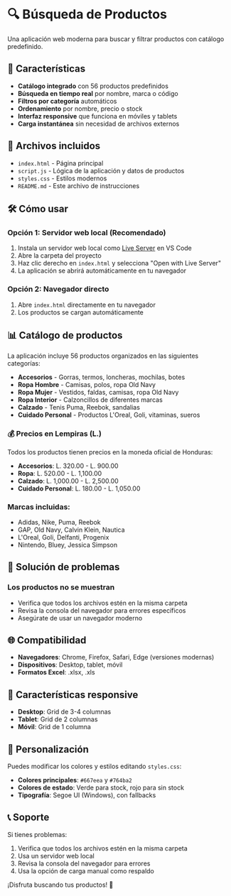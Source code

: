 # 🔍 Búsqueda de Productos

Una aplicación web moderna para buscar y filtrar productos con catálogo predefinido.

## 🚀 Características

- **Catálogo integrado** con 56 productos predefinidos
- **Búsqueda en tiempo real** por nombre, marca o código
- **Filtros por categoría** automáticos
- **Ordenamiento** por nombre, precio o stock
- **Interfaz responsive** que funciona en móviles y tablets
- **Carga instantánea** sin necesidad de archivos externos

## 📁 Archivos incluidos

- `index.html` - Página principal
- `script.js` - Lógica de la aplicación y datos de productos
- `styles.css` - Estilos modernos
- `README.md` - Este archivo de instrucciones

## 🛠️ Cómo usar

### Opción 1: Servidor web local (Recomendado)
1. Instala un servidor web local como [Live Server](https://marketplace.visualstudio.com/items?itemName=ritwickdey.LiveServer) en VS Code
2. Abre la carpeta del proyecto
3. Haz clic derecho en `index.html` y selecciona "Open with Live Server"
4. La aplicación se abrirá automáticamente en tu navegador

### Opción 2: Navegador directo
1. Abre `index.html` directamente en tu navegador
2. Los productos se cargan automáticamente

## 📊 Catálogo de productos

La aplicación incluye 56 productos organizados en las siguientes categorías:

- **Accesorios** - Gorras, termos, loncheras, mochilas, botes
- **Ropa Hombre** - Camisas, polos, ropa Old Navy
- **Ropa Mujer** - Vestidos, faldas, camisas, ropa Old Navy
- **Ropa Interior** - Calzoncillos de diferentes marcas
- **Calzado** - Tenis Puma, Reebok, sandalias
- **Cuidado Personal** - Productos L'Oreal, Goli, vitaminas, sueros

### 💰 Precios en Lempiras (L.)
Todos los productos tienen precios en la moneda oficial de Honduras:
- **Accesorios**: L. 320.00 - L. 900.00
- **Ropa**: L. 520.00 - L. 1,100.00
- **Calzado**: L. 1,000.00 - L. 2,500.00
- **Cuidado Personal**: L. 180.00 - L. 1,050.00

### Marcas incluidas:
- Adidas, Nike, Puma, Reebok
- GAP, Old Navy, Calvin Klein, Nautica
- L'Oreal, Goli, Delfanti, Progenix
- Nintendo, Bluey, Jessica Simpson

## 🔧 Solución de problemas

### Los productos no se muestran
- Verifica que todos los archivos estén en la misma carpeta
- Revisa la consola del navegador para errores específicos
- Asegúrate de usar un navegador moderno

## 🌐 Compatibilidad

- **Navegadores**: Chrome, Firefox, Safari, Edge (versiones modernas)
- **Dispositivos**: Desktop, tablet, móvil
- **Formatos Excel**: .xlsx, .xls

## 📱 Características responsive

- **Desktop**: Grid de 3-4 columnas
- **Tablet**: Grid de 2 columnas
- **Móvil**: Grid de 1 columna

## 🎨 Personalización

Puedes modificar los colores y estilos editando `styles.css`:

- **Colores principales**: `#667eea` y `#764ba2`
- **Colores de estado**: Verde para stock, rojo para sin stock
- **Tipografía**: Segoe UI (Windows), con fallbacks

## 📞 Soporte

Si tienes problemas:
1. Verifica que todos los archivos estén en la misma carpeta
2. Usa un servidor web local
3. Revisa la consola del navegador para errores
4. Usa la opción de carga manual como respaldo

¡Disfruta buscando tus productos! 🎉
